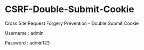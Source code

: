 # CSRF-Double-Submit-Cookie
Cross Site Request Forgery Prevention - Double Submit Cookie

Username : admin

Password : admin123
